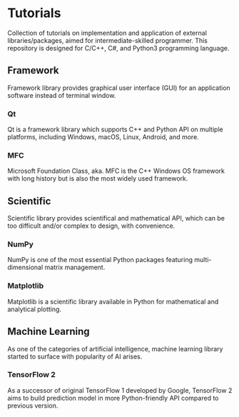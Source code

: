 # Tutorials
Collection of tutorials on implementation and application of external libraries/packages, aimed for intermediate-skilled programmer. This repository is designed for C/C++, C#, and Python3 programming language.

## Framework
Framework library provides graphical user interface (GUI) for an application software instead of terminal window.

### Qt
Qt is a framework library which supports C++ and Python API on multiple platforms, including Windows, macOS, Linux, Android, and more.

### MFC
Microsoft Foundation Class, aka. MFC is the C++ Windows OS framework with long history but is also the most widely used framework.


## Scientific
Scientific library provides scientifical and mathematical API, which can be too difficult and/or complex to design, with convenience.

### NumPy
NumPy is one of the most essential Python packages featuring multi-dimensional matrix management.

### Matplotlib
Matplotlib is a scientific library available in Python for mathematical and analytical plotting.


## Machine Learning
As one of the categories of artificial intelligence, machine learning library started to surface with popularity of AI arises.

### TensorFlow 2
As a successor of original TensorFlow 1 developed by Google, TensorFlow 2 aims to build prediction model in more Python-friendly API compared to previous version.